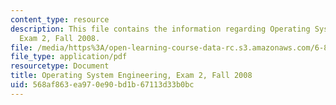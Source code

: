 ```yaml
---
content_type: resource
description: This file contains the information regarding Operating System Engineering,
  Exam 2, Fall 2008.
file: /media/https%3A/open-learning-course-data-rc.s3.amazonaws.com/6-828-operating-system-engineering-fall-2012/568af863ea970e90bd1b67113d33b0bc_MIT6_828F12_q08_2.pdf
file_type: application/pdf
resourcetype: Document
title: Operating System Engineering, Exam 2, Fall 2008
uid: 568af863-ea97-0e90-bd1b-67113d33b0bc
---
```

